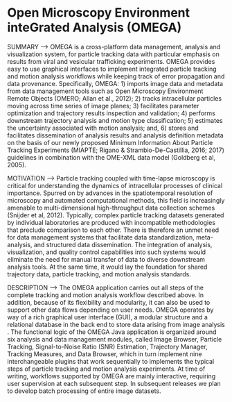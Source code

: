 Open Microscopy Environment inteGrated Analysis (OMEGA)
=====
SUMMARY -->
OMEGA is a cross-platform data management, analysis and visualization system, for particle tracking data with particular emphasis on results from viral and vesicular trafficking experiments. OMEGA provides easy to use graphical interfaces to implement integrated particle tracking and motion analysis workflows while keeping track of error propagation and data provenance. Specifically, OMEGA: 1) imports image data and metadata from data management tools such as Open Microscopy Environment Remote Objects (OMERO; Allan et al., 2012); 2) tracks intracellular particles moving across time series of image planes; 3) facilitates parameter optimization and trajectory results inspection and validation; 4) performs downstream trajectory analysis and motion type classification; 5) estimates the uncertainty associated with motion analysis; and, 6) stores and facilitates dissemination of analysis results and analysis definition metadata on the basis of our newly proposed Minimum Information About Particle Tracking Experiments (MIAPTE; Rigano & Strambio-De-Castillia, 2016; 2017) guidelines in combination with the OME-XML data model (Goldberg et al, 2005).

MOTIVATION -->
Particle tracking coupled with time-lapse microscopy is critical for understanding the dynamics of intracellular processes of clinical importance. Spurred on by advances in the spatiotemporal resolution of microscopy and automated computational methods, this field is increasingly amenable to multi-dimensional high-throughput data collection schemes (Snijder et al, 2012). Typically, complex particle tracking datasets generated by individual laboratories are produced with incompatible methodologies that preclude comparison to each other. There is therefore an unmet need for data management systems that facilitate data standardization, meta-analysis, and structured data dissemination. The integration of analysis, visualization, and quality control capabilities into such systems would eliminate the need for manual transfer of data to diverse downstream analysis tools.  At the same time, it would lay the foundation for shared trajectory data, particle tracking, and motion analysis standards. 

DESCRIPTION -->
The OMEGA application carries out all steps of the complete tracking and motion analysis workflow described above. In addition, because of its flexibility and modularity, it can also be used to support other data flows depending on user needs. OMEGA operates by way of a rich graphical user interface (GUI), a modular structure and a relational database in the back end to store data arising from image analysis . The functional logic of the OMEGA Java application is organized around six analysis and data management modules, called Image Browser, Particle Tracking, Signal-to-Noise Ratio (SNR) Estimation, Trajectory Manager, Tracking Measures, and Data Browser, which in turn implement nine interchangeable plugins that work sequentially to implements the typical steps of particle tracking and motion analysis experiments. At time of writing, workflows supported by OMEGA are mainly interactive, requiring user supervision at each subsequent step. In subsequent releases we plan to develop batch processing of entire image datasets. 
